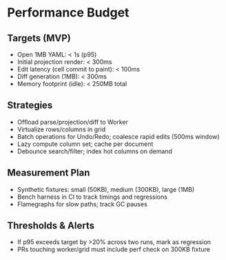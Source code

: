 # Performance Budget

## Targets (MVP)
- Open 1MB YAML: < 1s (p95)
- Initial projection render: < 300ms
- Edit latency (cell commit to paint): < 100ms
- Diff generation (1MB): < 300ms
- Memory footprint (idle): < 250MB total

## Strategies
- Offload parse/projection/diff to Worker
- Virtualize rows/columns in grid
- Batch operations for Undo/Redo; coalesce rapid edits (500ms window)
- Lazy compute column set; cache per document
- Debounce search/filter; index hot columns on demand

## Measurement Plan
- Synthetic fixtures: small (50KB), medium (300KB), large (1MB)
- Bench harness in CI to track timings and regressions
- Flamegraphs for slow paths; track GC pauses

## Thresholds & Alerts
- If p95 exceeds target by >20% across two runs, mark as regression
- PRs touching worker/grid must include perf check on 300KB fixture

